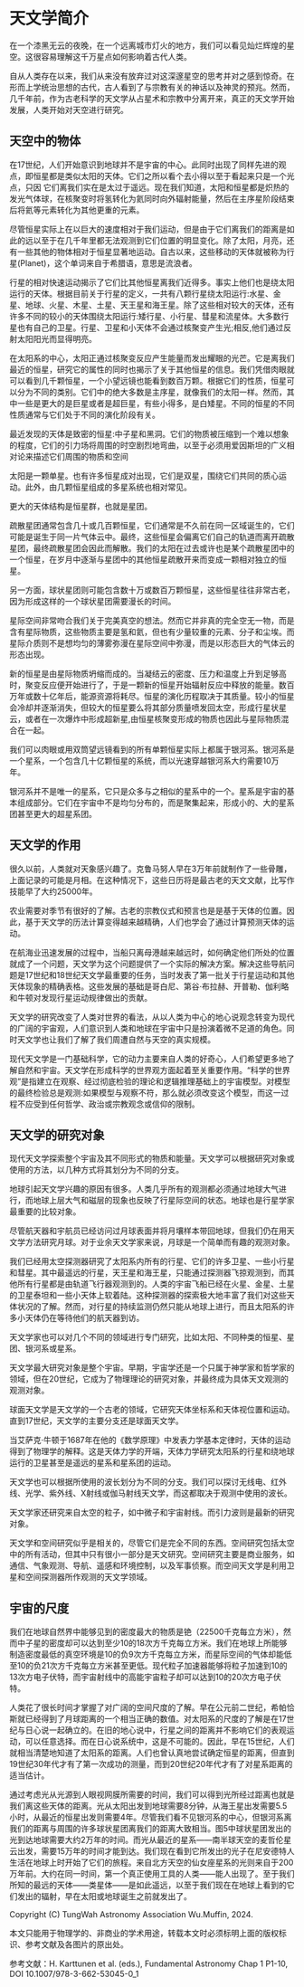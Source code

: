 # 天文学简介

在一个漆黑无云的夜晚，在一个远离城市灯火的地方，我们可以看见灿烂辉煌的星空。这很容易理解这千万星点如何影响着古代人类。

自从人类存在以来，我们从来没有放弃过对这深邃星空的思考并对之感到惊奇。在形而上学统治思想的古代，古人看到了与宗教有关的神话以及神灵的预兆。然而，几千年前，作为古老科学的天文学从占星术和宗教中分离开来，真正的天文学开始发展，人类开始对天空进行研究。

## 天空中的物体

在17世纪，人们开始意识到地球并不是宇宙的中心。此同时出现了同样先进的观点，即恒星都是类似太阳的天体。它们之所以看个去小得以至于看起来只是一个光点，只因 它们离我们实在是太过于遥远。现在我们知道，太阳和恒星都是炽热的发光气体球，在核聚变时将氢转化为氦同时向外辐射能量，然后在主序星阶段结束后将氦等元素转化为其他更重的元素​。

尽管恒星实际上在以巨大的速度相对于我们运动，但是由于它们离我们的距离是如此的远以至于在几千年里都无法观测到它们位置的明显变化。除了太阳，月亮，还有一些其他的物体相对于恒星显著地运动。自古以来，这些移动的天体就被称为行星(Planet)，这个单词来自于希腊语，意思是流浪者。

行星的相对快速运动揭示了它们比其他恒星离我们近得多。事实上他们也是绕太阳运行的天体。根据目前关于行星的定义，一共有八颗行星绕太阳运行:水星、金星、地球、火星、木星、土星、天王星和海王星。除了这些相对较大的天体，还有许多不同的较小的天体围绕太阳运行:矮行星、小行星、彗星和流星体。大多数行星也有自己的卫星。行星、卫星和小天体不会通过核聚变产生光;相反,他们通过反射太阳阳光而显得明亮。

在太阳系的中心，太阳正通过核聚变反应产生能量而发出耀眼的光芒。它是离我们最近的恒星，研究它的属性的同时也揭示了关于其他恒星的信息。我们凭借肉眼就可以看到几千颗恒星，一个小望远镜也能看到数百万颗。根据它们的性质，恒星可以分为不同的类别。它们中的绝大多数是主序星，就像我们的太阳一样。然而，其中一些是更大的是巨星或者是超巨星，有些小得多，是白矮星。不同的恒星的不同性质通常与它们处于不同的演化阶段有关。

最近发现的天体是致密的恒星:中子星和黑洞。它们的物质被压缩到一个难以想象的程度，它们的引力场将周围的时空剧烈地弯曲，以至于必须用爱因斯坦的广义相对论来描述它们周围的物质和空间

太阳是一颗单星。也有许多恒星成对出现，它们是双星，围绕它们共同的质心运动。此外，由几颗恒星组成的多星系统也相对常见。

更大的天体结构是恒星群，也就是星团。

疏散星团通常包含几十或几百颗恒星，它们通常是不久前在同一区域诞生的，它们可能是诞生于同一片气体云中。最终，这些恒星会偏离它们自己的轨道而离开疏散星团，最终疏散星团会因此而解散。我们的太阳在过去或许也是某个疏散星团中的一个恒星，在岁月中逐渐与星团中的其他恒星疏散开来而变成一颗相对独立的恒星。

另一方面，球状星团则可能包含数十万或数百万颗恒星，这些恒星往往非常古老，因为形成这样的一个球状星团需要漫长的时间。

星际空间非常吻合我们关于完美真空的想法。然而它并非真的完全空无一物，而是含有星际物质，这些物质主要是氢和氦，但也有少量较重的元素、分子和尘埃。而星际介质则不是想均匀的薄雾弥漫在星际空间中弥漫，而是以形态巨大的气体云的形态出现。

新的恒星是由星际物质坍缩而成的。当凝结云的密度、压力和温度上升到足够高时，聚变反应便开始进行了，于是一颗新的恒星开始辐射反应中释放的能量。数百万年或数十亿年后，能源资源将耗尽。恒星的演化历程取决于其质量。较小的恒星会冷却并逐渐消失，但较大的恒星要么将其部分质量喷发回太空，形成行星状星云，或者在一次爆炸中形成超新星​,由恒星核聚变形成的物质也因此与星际物质混合在一起。

我们可以肉眼或用双筒望远镜看到的所有单颗恒星实际上都属于银河系。银河系是一个星系，一个包含几十亿颗恒星的系统，而以光速穿越银河系大约需要10万年。

银河系并不是唯一的星系，它只是众多与之相似的星系中的一个。星系是宇宙的基本组成部分。它们在宇宙中不是均匀分布的，而是聚集起来，形成小的、大的星系团甚至更大的超星系团。

## 天文学的作用

很久以前，人类就对天象感兴趣了。克鲁马努人早在3万年前就制作了一些骨雕，上面记录的可能是月相。在这种情况下，这些日历将是最古老的天文文献，比写作技能早了大约25000年。

农业需要对季节有很好的了解。古老的宗教仪式和预言也是是基于天体的位置。因此，基于天文学的历法计算变得越来越精确，人们也学会了通过计算预测天体的运动。

在航海业迅速发展的过程中，当船只离母港越来越远时，如何确定他们所处的位置就成了一个问题，天文学为这个问题提供了一个实际的解决方案。解决这些导航问题是17世纪和18世纪天文学最重要的任务，当时发表了第一批关于行星运动和其他天体现象的精确表格。这些发展的基础是哥白尼、第谷·布拉赫、开普勒、伽利略和牛顿对发现行星运动规律做出的贡献。

天文学的研究改变了人类对世界的看法，从以人类为中心的地心说观念转变为现代的广阔的宇宙观，人们意识到人类和地球在宇宙中只是扮演着微不足道的角色。同时天文学也让我们了解了我们周遭自然与天空的真实规模。

现代天文学是一门基础科学，它的动力主要来自人类的好奇心，人们希望更多地了解自然和宇宙。天文学在形成科学的世界观方面起着至关重要作用。“科学的世界观”是指建立在观察、经过彻底检验的理论和逻辑推理基础上的宇宙模型。对模型的最终检验总是观测:如果模型与观察不符，那么就必须改变这个模型，而这一过程不应受到任何哲学、政治或宗教观念或信仰的限制。

## 天文学的研究对象

现代天文学探索整个宇宙及其不同形式的物质和能量。天文学可以根据研究对象或使用的方法，以几种方式将其划分为不同的分支。

地球引起天文学兴趣的原因有很多。人类几乎所有的观测都必须通过地球大气进行，而地球上层大气和磁层的现象也反映了行星际空间的状态。地球也是行星学家最重要的比较对象。

尽管航天器和宇航员已经访问过月球表面并将月壤样本带回地球，但我们仍在用天文学方法研究月球。对于业余天文学家来说，月球是一个简单而有趣的观测对象。

我们已经用太空探测器研究了太阳系内所有的行星、它们的许多卫星、一些小行星和彗星。其中最遥远的行星，天王星和海王星，只能通过探测器飞掠观测到，而其他所有行星都是由轨道飞行器观测到的。人类的宇宙飞船已经在火星、金星、土星的卫星泰坦和一些小天体上软着陆。这种探测器的探索极大地丰富了我们对这些天体状况的了解。然而，对行星的持续监测仍然只能从地球上进行，而且太阳系的许多小天体仍在等待他们的航天器到访。

天文学家也可以对几个不同的领域进行专门研究，比如太阳、不同种类的恒星、星团、银河系或星系。

天文学最大研究对象是整个宇宙。早期，宇宙学还是一个只属于神学家和哲学家的领域，但在20世纪，它成为了物理理论的研究对象，并最终成为具体天文观测的观测对象。

球面天文学是天文学的一个古老的领域，它研究天体坐标系和天体视位置和运动。直到17世纪，天文学的主要分支还是球面天文学。

当艾萨克·牛顿于1687年在他的《数学原理》中发表力学基本定律时，天体的运动得到了物理学的解释。这是天体力学的开端，天体力学研究太阳系的行星和绕地球运行的卫星甚至是遥远的星系和星系团的运动。

天文学也可以根据所使用的波长划分为不同的分支。我们可以探讨无线电、红外线、光学、紫外线、X射线或伽马射线天文学，而这都取决于观测中使用的波长。

天文学家还研究来自太空的粒子，如中微子和宇宙射线。而引力波则是最新的研究对象。

天文学和空间研究似乎是相关的，尽管它们是完全不同的东西。空间研究包括太空中的所有活动，但其中只有很小一部分是天文研究。空间研究主要是商业服务，如通信、气象观测、导航、遥感和环境控制，以及军事侦察。而空间天文学是利用卫星和空间探测器所作观测的天文学领域。

## 宇宙的尺度

​我们在地球自然界中能够见到的密度最大的物质是铯（22500千克每立方米），然而中子星的密度却可以达到至少10的18次方千克每立方米。我们在地球上所能够制造密度最低的真空环境是10的负9次方千克每立方米，而星际空间的气体却能低至10的负21次方千克每立方米甚至更低。现代粒子加速器能够将粒子加速到10的13次方电子伏特，而宇宙射线中的高能宇宙粒子却可以达到10的20次方电子伏特。

人类花了很长时间才掌握了对广阔的空间尺度的了解。早在公元前二世纪，希帕恰斯就已经得到了月球距离的一个相当正确的数值。对太阳系的尺度的了解是在17世纪与日心说一起确立的。在旧的地心说中，行星之间的距离并不影响它们的表观运动，可以任意选择。而在日心说系统中，这是不可能的。因此，早在15世纪，人们就相当清楚地知道了太阳系的距离。人们也曾认真地尝试确定恒星的距离，但直到19世纪30年代才有了第一次成功的测量，而到20世纪20年代才有了对星系距离的适当估计。

通过考虑光从光源到人眼视网膜所需要的时间，我们可以得到光所经过距离也就是我们离这些天体的距离。光从太阳出发到地球需要8分钟，从海王星出发需要5.5小时，从最近的恒星出发则需要4年。尽管我们看不见银河系的中心，但银河系离我们的距离与周围的许多球状星团离我们的距离大致相当。图5中球状星团发出的光到达地球需要大约2万年的时间。而光从最近的星系——南半球天空的麦哲伦星云出发，需要15万年的时间才能到达。我们现在看到它所发出的光子在尼安德特人生活在地球上时开始了它们的旅程。来自北方天空的仙女座星系的光则来自于200万年前。大约在同一时间，第一个真正使用工具的人类——能人出现了。至于我们所知的最远的天体——类星体——是如此遥远，以至于我们现在在地球上看到的它们发出的辐射，早在太阳或地球诞生之前就发出了。

​Copyright (C) TungWah Astronomy Association Wu.Muffin, 2024.

本文只能用于物理学的、非商业的学术用途，转载本文时必须标明上面的版权标识、参考文献及各图片的原出处。

​​参考文献：H. Karttunen et al. (eds.), Fundamental Astronomy Chap 1 P1-10, DOI 10.1007/978-3-662-53045-0_1
